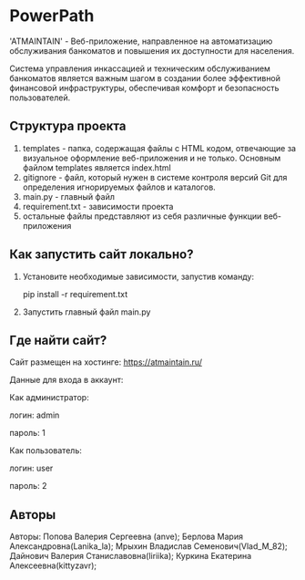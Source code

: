 # PowerPath

'ATMAINTAIN' - Веб-приложение, направленное на автоматизацию обслуживания банкоматов и повышения их доступности для населения.

Система управления инкассацией и техническим обслуживанием банкоматов является важным шагом в создании более эффективной финансовой инфраструктуры, обеспечивая комфорт и безопасность пользователей.

## Структура проекта

1) templates - папка, содержащая файлы c HTML кодом, отвечающие за визуальное оформление веб-приложения и не только. Основным файлом templates является index.html
2) gitignore - файл, который нужен в системе контроля версий Git для определения игнорируемых файлов и каталогов.
3) main.py - главный файл
4) requirement.txt - зависимости проекта
5) остальные файлы представляют из себя различные функции веб-приложения

## Как запустить сайт локально?

1. Установите необходимые зависимости, запустив команду:
   
   pip install -r requirement.txt

2. Запустить главный файл main.py

## Где найти сайт? 

Сайт размещен на хостинге: https://atmaintain.ru/

Данные для входа в аккаунт:

Как администратор:

логин: admin

пароль: 1

Как пользователь:

логин: user

пароль: 2


## Авторы

Авторы: Попова Валерия Сергеевна (anve); 
Берлова Мария Александровна(Lanika_la);
Мрыхин Владислав Семенович(Vlad_M_82);
Дайнович Валерия Станиславовна(liriika);
Куркина Екатерина Алексеевна(kittyzavr);
